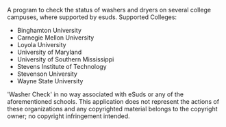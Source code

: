 A program to check the status of washers and dryers on several college campuses, where supported by esuds.
Supported Colleges:

* Binghamton University
* Carnegie Mellon University
* Loyola University
* University of Maryland
* University of Southern Mississippi
* Stevens Institute of Technology
* Stevenson University
* Wayne State University

'Washer Check' in no way associated with eSuds or any of the aforementioned schools. This application does not represent the actions of these organizations and any copyrighted material belongs to the copyright owner; no copyright infringement intended.